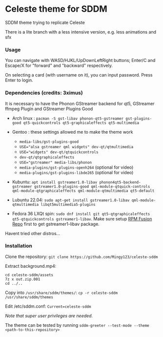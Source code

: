 # Celeste theme for SDDM

SDDM theme trying to replicate Celeste

There is a lite branch with a less intensive version, e.g. less animations and sfx

### Usage

You can navigate with WASD/HJKL/UpDownLeftRight buttons; Enter/C and Escape/X for "forward" and "backward" respectively.

On selecting a card (with username on it), you can input password. Press Enter to login.

### Dependencies (credits: 3ximus)

It is necessary to have the Phonon GStreamer backend for qt5, GStreamer ffmpeg Plugin and GStreamer Plugins Good
- Arch linux : `pacman -S gst-libav phonon-qt5-gstreamer gst-plugins-good qt5-quickcontrols qt5-graphicaleffects qt5-multimedia`
- Gentoo : these settings allowed me to make the theme work

    * `media-libs/gst-plugins-good`
    * `USE="alsa gstreamer qml widgets" dev-qt/qtmultimedia`
    * `USE="widgets" dev-qt/qtquickcontrols`
    * `dev-qt/qtgraphicaleffects`
    * `USE="gstreamer" media-libs/phonon`
    * `media-plugins/gst-plugins-openh264` (optional for video)
    * `media-plugins/gst-plugins-libde265` (optional for video)

 - Kubuntu: `apt install gstreamer1.0-libav phonon4qt5-backend-gstreamer gstreamer1.0-plugins-good qml-module-qtquick-controls qml-module-qtgraphicaleffects qml-module-qtmultimedia qt5-default`
 - Lubuntu 22.04: `sudo apt-get install gstreamer1.0-libav qml-module-qtmultimedia libqt5multimedia5-plugins`
 - Fedora 36 LXQt spin: `sudo dnf install git qt5-qtgraphicaleffects qt5-qtquickcontrols gstreamer1-libav`. Make sure setup [RPM Fusion Repo](https://rpmfusion.org/Configuration) first to get gstreamer1-libav package.

Havent tried other distros...

### Installation
Clone the repository:
`git clone https://github.com/Mingy123/celeste-sddm`

Extract background.mp4:
```
cd celeste-sddm/assets
7z x out.zip.001
cd ../..
```

Copy into `/usr/share/sddm/themes/`:
`cp -r celeste-sddm /usr/share/sddm/themes`

Edit /etc/sddm.conf:
`Current=celeste-sddm`

*Note that super user privileges are needed.*

The theme can be tested by running `sddm-greeter --test-mode --theme <path-to-this-repository>`
